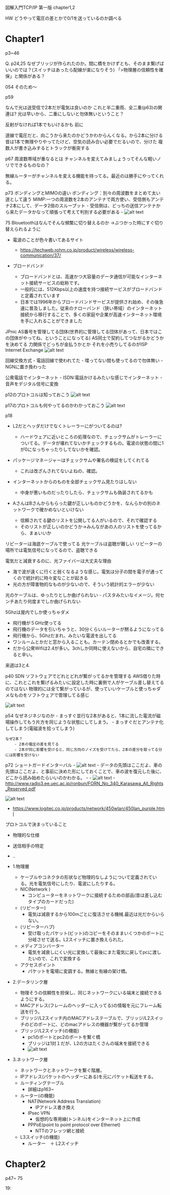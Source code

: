 図解入門TCP/IP 第一版
chapter1,2



HW
どうやって電圧の差とかで0/1を送っているのか調べる



# Chapter1
p3~46

Q.
p24,25
なぜブリッジが作られたのか。間に橋をかけずとも、そのまま繋げばいいのでは？(スイッチはあったら配線が楽になりそう)
「>物理層の信頼性を確保」と関係がある？


054 
そのため〜


p59


なんで光は送受信で2本だが電気は良いのか
これと半二重雨、全二重(p63)の関連は?
    光は早いから、二重にしないと勿体無いということ？

反射がなければ1本でもいけるかも
前に

道線で電圧だと、向こうから来たのかどうかわからんくなる。から2本に分ける
昔は1本で無理やりやってたけど、空気の読み合い必要でだるいので、分けた
複数人が書き込みするとトラックが衝突する




p67
周波数帯域が重なるとは
チャンネルを変えてみましょうってそんな軽いノリでできるものなの？

無線ルーターがチャンネルを変える機能を持ってる。最近のは勝手にやってくれる。





p73
ボンディングとMIMOの違い
    ボンディング：別々の周波数をまとめて太い道として違う
    MIMP:一つの周波数を2本のアンテナで両方使い、受信側もアンテナ2本にして、データ2倍のスループット
        - 受信側は、どっちの送信アンテナから来たデータかなって頑張って考えて判別する必要がある
        - ![alt text](image-8.png)




75
Blouetoothはなんでそんな頻繁に切り替えるのか
→ぶつかった時にすぐ切り替えられるように


- 電波のことが色々書いてあるサイト
    - https://techweb.rohm.co.jp/product/wireless/wireless-communication/37/

- ブロードバンド
    - ブロードバンドとは、高速かつ大容量のデータ通信が可能なインターネット接続サービスの総称です。
    - 一般的には、512Kbps以上の速度を持つ接続サービスがブロードバンドと定義されています
    - 日本では1996年からブロードバンドサービスが提供され始め、その後急速に普及しました。従来のナローバンド（狭い帯域）のインターネット接続から移行することで、多くの家庭や企業が高速インターネット環境を手に入れることができました




JPnic
 AS番号を管理してる団体(世界的に管理してる団体があって、日本ではこの団体がやってね、ということになってる)
 AS同士で契約してつながるかどうかを決めてる
 力関係でどっちが金払うかとか
 それを小売りしてるのがISP
 Internet Exchange
![alt text](image-3.png)



回線交換方式
    - 電話回線で使われてた
    - 喋ってない間も使ってるので勿体無い
    - NGNに置き換わった

公衆電話でインターネット
    - ISDN:電話かけるみたいな感じでインターネット
    - 音声をデジタル信号に変換

p12のプロトコルは知っておこう
![alt text](image-1.png)

p17のプロトコルも何やってるのかわかっておこう
![alt text](image-2.png)


p18
- L2だとヘッダだけでなくトレーラーにがついてるのは?
    - ハードウェアに近いところの処理なので、チェックサムがトレーラーについてる。データが壊れてないかチェックするもの。電波の状態の間に1が0になっちゃったりしてないかを確認。



- パッケージマネージャーはチェックサムや署名の検証をしてくれてる
    - これは改ざんされてないよねの、確認。

- インターネットからのものを全部チェックサム見たりはしない
    - 中身が悪いものだったりしたら、チェックサムも偽装されてるかも

- AさんはBさんからもらった鍵が正しいものかどうかを、なんらかの別のネットワークで確かめないといけない
    - 信頼されてる鍵のリストを公開してる人がいるので、それで確認する
    - そのリストが正しいのかどうか→みんながあの人のリストを使ってるから、まぁいいか


リピーターは海底ケーブルで使ってる
光ケーブルは盗聴が難しい
リピーターの場所では電気信号になってるので、盗聴できる


電気だと減衰するのに、光ファイバーは大丈夫な理由
- 海で波が遠くに行くと弱くなるような感じ。電気は分子の間を電子が通ってくので統計的に時々変なことが起きる
- 光の方が障害物的なものが少ないので、そういう統計的エラーが少ない

光のケーブルは、ゆったりとしか曲げられない
    - パスタみたいなイメージ。何センチあたり何度までしか曲げられない

5Ghzは屋内でしか使っちゃダメ
- 飛行機が５GHz使ってる
- 飛行機のデータを引いちゃうと、30分くらいルーターが黙るようになってる
- 飛行機から、5Ghzだまれ、みたいな電波を出してる
- ワンルームとかだと窓から入ることも。カーテン閉めるとかでも改善する。
- だから公衆Wifiは2.4が多い。3chしか同時に使えないから、自宅の隣にできると辛い。


来週は3と4.





p40
    SDN
    ソフトウェアでどれとどれが繋がってるかを管理する
    AWS借りた時に、これとこれを繋げるみたいに設定した時に裏側で人がケーブル差し替えてるのではない
    物理的には全て繋がっているが、使っていいケーブルと使っちゃダメなものをソフトウェアで管理してる感じ


![alt text](image-4.png)


p54
    なぜネジネジなのか
    - まっすぐ並行な2本があると、1本に流した電流が磁場操作してもう片方を同じような状態にしてしまう。
    - まっすぐだとアンテナ化してしまう(電磁波を拾ってしまう)

    なぜ2本？
        - 2本の電圧の差を見てる
        - 2本が同じ影響を受けると、同じ方向のノイズを受けてたら、2本の差分を取ってる分には影響を受けない




p72 ショートガードインターバル
    - ![alt text](image-5.png)
    - データの先頭はここだよ、車の先頭はここだよ、と事前に決めた形にしておくことで、車の波を復元した後に、どこから読み始めたらいいのかわかる。
    - 
    - ![alt text](image-6.png)
    - http://www.radio3.ee.uec.ac.jp/ronbun/FORN_No_340_Karasawa_All_Rights_Reserved.pdf



![alt text](image-7.png)
- https://www.logitec.co.jp/products/network/450wlan/450lan_purple.html




プロトコルで決まっていること
 - 物理的な仕様
 - 送信相手の特定
 - .. 


- 1.物理層
    - ケーブルやコネクタの形状など物理的なしようについて定義されている。光を電気信号にしたり、電波にしたりする。
    - NIC(Network )
        - コンピューターをネットワークに接続するための部品(昔は差し込むタイプのカードだった)
    - (リピーター)
        - 電気は減衰するから100mごとに復活させる機械.最近は光だからいらない。
    - (リピーターハブ)
        - 受け取ったパケット(ビット)のコピーをそのままいくつかのポートに分岐させて送る。L2スイッチに置き換えられた。
    - メディアコンバーター
        - 電気を減衰しにくい光に変換して最後にまた電気に戻してpcに渡したいので、これで変換する
    - アクセスポイント
        - パケットを電場に変調する。無線と有線の架け橋。


- 2.データリンク層
    - 物理そうの信頼性を担保し、同じネットワークにいる端末と接続できるようにする。
    - MACアドレス(フレームのヘッダーに入ってる)の情報を元にフレーム転送を行う。
    - ブリッジ/L2スイッチ内のMACアドレステーブルで、ブリッジ/L2スイッチのどのポートに、どのmacアドレスの機器が繋がってるか管理
    - ブリッジ/L2スイッチ(の機能)
        - pc1のポートとpc2のポートを繋ぐ橋
        - ブリッジは1対１だが、L2の方はたくさんの端末を接続できる
        - ![alt text](image.png)

- 3.ネットワーク層
    - ネットワークとネットワークを繋ぐ階層。
    - IPアドレス(パケットのヘッダーにある)を元にパケット転送をする。
    - ルーティングテーブル
        -  詳細はp163~
    - ルーター(の機能)
        - NAT(Network Address Translation)
            - IPアドレス書き換え
        - IPsec VPN
            - 仮想的な専用線(トンネル)をインターネット上に作成
        - PPPoE(point to point protocol over Ethernet)
            - NTTのフレッツ網と接続
    - L3スイッチ(の機能)
        - ルーター　＋ L2スイッチ




# Chapter2
p47~ 75

19: